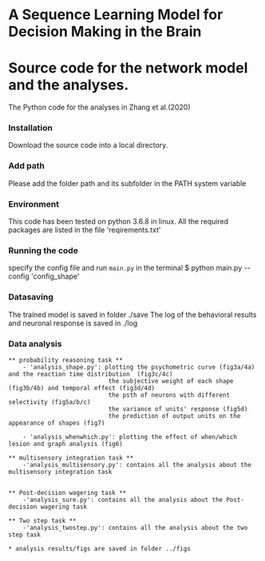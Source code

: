# A Sequence Learning Model for Decision Making in the Brain
# Source code for the network model and the analyses.

The Python code for the analyses in Zhang et al.(2020)

### Installation
Download the source code into a local directory.

### Add path
Please add the folder path and its subfolder in the PATH system variable

### Environment
This code has been tested on python 3.6.8 in linux. All the required packages are listed in the file 'reqirements.txt'

### Running the code
specify the config file and run `main.py` in the terminal
$ python main.py --config 'config_shape'

### Datasaving
The trained model is saved in folder ./save
The log of the behavioral results and neuronal response is saved in ./log

### Data analysis

	** probability reasoning task **
		- 'analysis_shape.py': plotting the psychometric curve (fig3a/4a) and the reaction time distribution  (fig3c/4c)
							    the subjective weight of each shape (fig3b/4b) and temporal effect (fig3d/4d)
							    the psth of neurons with different selectivity (fig5a/b/c)
							    the variance of units' response (fig5d)
							    the prediction of output units on the appearance of shapes (fig7)
		
		- 'analysis_whenwhich.py': plotting the effect of when/which lesion and graph analysis (fig6)

	** multisensory integration task **
		-'analysis_multisensory.py': contains all the analysis about the multisensory integration task


	** Post-decision wagering task **
		-'analysis_sure.py': contains all the analysis about the Post-decision wagering task

	** Two step task **
		-'analysis_twostep.py': contains all the analysis about the two step task

	* analysis results/figs are saved in folder ../figs





